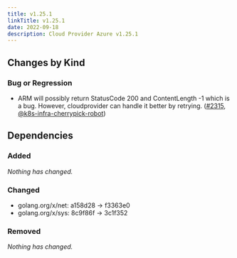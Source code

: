 ```yaml
---
title: v1.25.1
linkTitle: v1.25.1
date: 2022-09-18
description: Cloud Provider Azure v1.25.1
---
```



## Changes by Kind

### Bug or Regression

- ARM will possibly return StatusCode 200 and ContentLength -1 which is a bug. However, cloudprovider can handle it better by retrying. ([#2315](https://github.com/kubernetes-sigs/cloud-provider-azure/pull/2315), [@k8s-infra-cherrypick-robot](https://github.com/k8s-infra-cherrypick-robot))

## Dependencies

### Added
_Nothing has changed._

### Changed
- golang.org/x/net: a158d28 → f3363e0
- golang.org/x/sys: 8c9f86f → 3c1f352

### Removed
_Nothing has changed._
